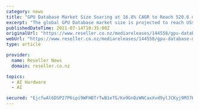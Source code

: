 ```yaml
---
category: news
title: "GPU Database Market Size Soaring at 16.8% CAGR to Reach 520.6 million USD by 2027"
excerpt: "The global GPU Database market size is projected to reach US$ 520.6 million by 2027, from US$ 170.5 million in 2020, at a CAGR of 16.8% during 2021-2027. With industry-standard accuracy in analysis and high data integrity,"
publishedDateTime: 2021-07-14T10:35:00Z
originalUrl: "https://www.reseller.co.nz/mediareleases/144558/gpu-database-market-size-soaring-at-168-cagr-to/"
webUrl: "https://www.reseller.co.nz/mediareleases/144558/gpu-database-market-size-soaring-at-168-cagr-to/"
type: article

provider:
  name: Reseller News
  domain: reseller.co.nz

topics:
  - AI Hardware
  - AI

secured: "EjcfwAl6DSP27P6ipi9WFHBTrTwB1eTG/Ko9GnDzWNCaxXvd9ylJCKyj9M37KoXR15xv7Nk5vFuvDuYOIH7ik6VHC5nyrsXaCRb7A5XutK8AXxPaM8Wv5hl+H63uJCn146faud1PI+xRsdUxZz+Mz0Lk8/VthQJkl6fZLUvCrrf4VXnUWf+BzW7CiwQV99WSEuyZYoP0u/cx+/wvf3AcfqqmElUt+o9bSh+JWL3uAxgm/RWzJBtg3ACCzB6Zk/mePzRf5VYZXJtF7kOk+pchizXVmY3/yj85LqWEQ0mb8Bp9zQaH7DumHsUIDNy6cixYjqx65jsff5ZlXM2FsCzw+hP4hR0V5qrJQilq5H69IVw=;+VojDcWcVpuvsdGjVkLvAA=="
---
```



